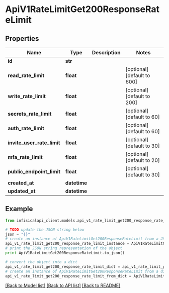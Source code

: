 # ApiV1RateLimitGet200ResponseRateLimit


## Properties
Name | Type | Description | Notes
------------ | ------------- | ------------- | -------------
**id** | **str** |  | 
**read_rate_limit** | **float** |  | [optional] [default to 600]
**write_rate_limit** | **float** |  | [optional] [default to 200]
**secrets_rate_limit** | **float** |  | [optional] [default to 60]
**auth_rate_limit** | **float** |  | [optional] [default to 60]
**invite_user_rate_limit** | **float** |  | [optional] [default to 30]
**mfa_rate_limit** | **float** |  | [optional] [default to 20]
**public_endpoint_limit** | **float** |  | [optional] [default to 30]
**created_at** | **datetime** |  | 
**updated_at** | **datetime** |  | 

## Example

```python
from infisicalapi_client.models.api_v1_rate_limit_get200_response_rate_limit import ApiV1RateLimitGet200ResponseRateLimit

# TODO update the JSON string below
json = "{}"
# create an instance of ApiV1RateLimitGet200ResponseRateLimit from a JSON string
api_v1_rate_limit_get200_response_rate_limit_instance = ApiV1RateLimitGet200ResponseRateLimit.from_json(json)
# print the JSON string representation of the object
print ApiV1RateLimitGet200ResponseRateLimit.to_json()

# convert the object into a dict
api_v1_rate_limit_get200_response_rate_limit_dict = api_v1_rate_limit_get200_response_rate_limit_instance.to_dict()
# create an instance of ApiV1RateLimitGet200ResponseRateLimit from a dict
api_v1_rate_limit_get200_response_rate_limit_from_dict = ApiV1RateLimitGet200ResponseRateLimit.from_dict(api_v1_rate_limit_get200_response_rate_limit_dict)
```
[[Back to Model list]](../README.md#documentation-for-models) [[Back to API list]](../README.md#documentation-for-api-endpoints) [[Back to README]](../README.md)


